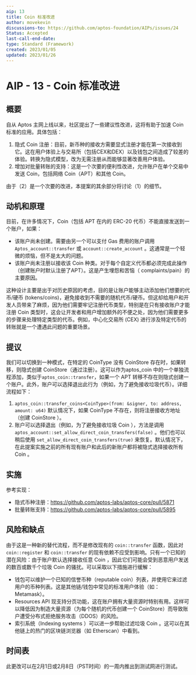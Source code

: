 ```yaml
---
aip: 13
title: Coin 标准改进
author: movekevin
discussions-to: https://github.com/aptos-foundation/AIPs/issues/24
Status: Accepted
last-call-end-date:
type: Standard (Framework)
created: 2023/01/05
updated: 2023/01/26
---
```


# AIP - 13 - Coin 标准改进

## 概要

自从 Aptos 主网上线以来，社区提出了一些建议性改进，这将有助于加速 Coin 标准的应用。具体包括：

1. 隐式 Coin 注册：目前，新币种的接收方需要显式注册才能在第一次接收到它。这在用户体验上与交易所（包括CEX和DEX）以及钱包之间造成了较差的体验。转换为隐式模型，改为无需注册从而能够显著改善用户体验。
2. 增加对批量转账的支持：这是一个次要的便利性改进，允许账户在单个交易中发送 Coin，包括网络 Coin（APT）和其他 Coin。

由于（2）是一个次要的改进，本提案的其余部分将讨论（1）的细节。

## 动机和原理

目前，在许多情况下，Coin（包括 APT 在内的 ERC-20 代币）不能直接发送到一个账户，如果：
- 该账户尚未创建。需要由另一个可以支付 Gas 费用的账户调用`Aptos_account::transfer` 或 `account::create_account` 。这通常是一个轻微的烦恼，但不是太大的问题。
- 该账户尚未注册以接收该 Coin 种类。对于每个自定义代币都必须完成此操作（创建账户时默认注册了APT）。这是产生埋怨和苦恼（ complaints/pain）的主要原因。

这种设计主要是出于对历史原因的考虑，目的是让账户能够主动添加他们想要的代币/硬币 (tokens/coins)，避免接收到不需要的随机代币/硬币。但这却给用户和开发人员带来了麻烦，因为他们需要牢记注册代币类型，特别是在只有接收账户才能注册 Coin 类型时，这会让开发者和用户增加额外的不便之处，因为他们需要更多的步骤来处理特定类型的代币。例如，中心化交易所 (CEX) 进行涉及特定代币的转账就是一个遭遇此问题的重要场景。

## 提议

我们可以切换到一种模式，在特定的 CoinType 没有 CoinStore 存在时，如果转移，则隐式创建 CoinStore（通过注册）。这可以作为aptos_coin 中的一个单独流程添加，类似于`aptos_coin::transfer`，如果一个 APT 转移不存在则隐式创建一个账户。此外，账户可以选择退出此行为（例如，为了避免接收垃圾代币）。详细流程如下：
1. `aptos_coin::transfer_coins<CoinType>(from: &signer, to: address, amount: u64)`  默认情况下，如果 CoinType 不存在，则将注册接收方地址（创建 CoinStore ）。
2. 账户可以选择退出（例如，为了避免接收垃圾 Coin ），方法是调用 `aptos_account::set_allow_direct_coin_transfers(false)` 。他们也可以稍后使用 `set_allow_direct_coin_transfers(true)` 来恢复。默认情况下，在此提案实施之前的所有现有账户和此后的新账户都将被隐式选择接收所有 Coin 。

## 实施
参考实现：
- 隐式币种注册：https://github.com/aptos-labs/aptos-core/pull/5871
- 批量转账支持：https://github.com/aptos-labs/aptos-core/pull/5895

## 风险和缺点
由于这是一种新的替代流程，而不是修改现有的 `coin::transfer` 函数，因此对 `coin::register` 和 `coin::transfer` 的现有依赖不应受到影响。只有一个已知的潜在风险：由于账户默认选择接收任意 Coin ，因此它们可能会受到恶意用户发送的数百或数千个垃圾 Coin 的骚扰。可以采取以下措施进行缓解：
- 钱包可以维护一个已知的信誉币种（reputable coin）列表，并使用它来过滤用户的币种列表。这是其他链/钱包中常见的标准用户体验（如： Metamask）。
- Resources API 现支持分页功能，这在账户拥有大量资源时特别有用。这样可以降低因为制造大量资源（为每个随机的代币创建一个 CoinStore）而导致账户遭受分布式拒绝服务攻击（DDOS）的风险。
- 索引系统（Indexing systems ）可以进一步帮助过滤垃圾 Coin 。这可以在其他链上的热门的区块链浏览器（如 Etherscan）中看到。

## 时间表
此更改可以在2月1日或2月8日（PST时间）的一周内推出到测试网进行测试。